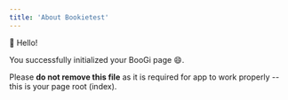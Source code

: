 ```yaml
---
title: 'About Bookietest'
---
```


:wave: Hello!

You successfully initialized your BooGi page :smile:.



<Error>

Please **do not remove this file** as it is required for app
to work properly -- this is your page root (index).

</Error>